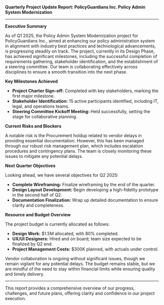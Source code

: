 

**Quarterly Project Update Report: PolicyGuardians Inc. Policy Admin System Modernization**

---

**Executive Summary**

As of Q1 2025, the Policy Admin System Modernization project for PolicyGuardians Inc., aimed at enhancing our policy administration system in alignment with industry best practices and technological advancements, is progressing steadily on track. The project, currently in its Design Phase, has achieved significant milestones, including the successful completion of requirements gathering, stakeholder identification, and the establishment of a steering committee. Our team is collaborating effectively across disciplines to ensure a smooth transition into the next phase.

**Key Milestones Achieved**

- **Project Charter Sign-off:** Completed with key stakeholders, marking the first major milestone.
- **Stakeholder Identification:** 15 active participants identified, including IT, legal, and operations teams.
- **Steering Committee Kickoff Meeting:** Held successfully, setting the stage for collaborative planning.

**Current Risks and Blockers**

A notable risk is the Procurement holdup related to vendor delays in providing essential documentation. However, this has been managed through our robust risk management plan, which includes escalation procedures and contingency plans. The team is closely monitoring these issues to mitigate any potential delays.

**Next Quarter Objectives**

Looking ahead, we have several objectives for Q2 2025:

- **Complete Wireframing:** Finalize wireframing by the end of the quarter.
- **Design Layout Development:** Begin developing a high-fidelity prototype in the second half of Q2.
- **Documentation Finalization:** Wrap up detailed documentation to ensure clarity and completeness.

**Resource and Budget Overview**

The project budget is currently allocated as follows:

- **Design Work:** $1.5M allocated, with 80% completed.
- **UX/UI Designers:** Hired and on board; team size expected to be finalized by Q2 end.
- **Project Management Costs:** $300K planned, with actuals under control.

Vendor collaboration is ongoing without significant issues, though we remain vigilant for any potential delays. The budget remains stable, but we are mindful of the need to stay within financial limits while ensuring quality and timely delivery.

---

This report provides a comprehensive overview of our progress, challenges, and future plans, offering clarity and confidence in our project execution.